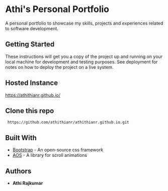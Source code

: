 # Athi's Personal Portfolio

A personal portfolio to showcase my skills, projects and experiences related to software development. 

## Getting Started

These instructions will get you a copy of the project up and running on your local machine for development and testing purposes. See deployment for notes on how to deploy the project on a live system.

## Hosted Instance 

https://athithianr.github.io/

## Clone this repo 

```
 https://github.com/athithianr/athithianr.github.io.git
```

## Built With

* [Bootstrap](https://getbootstrap.com/) - An open-source css framework
* [AOS](https://michalsnik.github.io/aos/) - A library for scroll animations


## Authors

* **Athi Rajkumar** 
